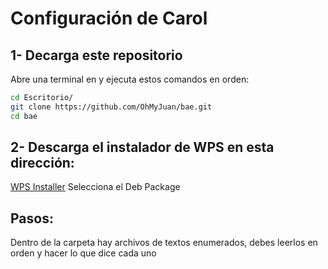 # Configuración de Carol

## 1- Decarga este repositorio
Abre una terminal en y ejecuta estos comandos en orden:
```bash
cd Escritorio/
git clone https://github.com/OhMyJuan/bae.git
cd bae
```

## 2- Descarga el instalador de WPS en esta dirección:
[WPS Installer](https://www.wps.com/office/linux/)
Selecciona el Deb Package

## Pasos:
Dentro de la carpeta hay archivos de textos enumerados, debes leerlos en orden y hacer lo que dice cada uno
